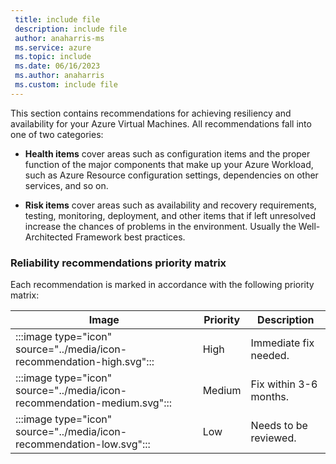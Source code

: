 ```yaml
---
 title: include file
 description: include file
 author: anaharris-ms
 ms.service: azure
 ms.topic: include
 ms.date: 06/16/2023
 ms.author: anaharris
 ms.custom: include file
---
```



This section contains recommendations for achieving resiliency and availability for your Azure Virtual Machines.  All recommendations fall into one of two categories:

- **Health items** cover areas such as configuration items and the proper function of the major components that make up your Azure Workload, such as Azure Resource configuration settings, dependencies on other services, and so on.

- **Risk items** cover areas such as availability and recovery requirements, testing, monitoring, deployment, and other items that if left unresolved increase the chances of problems in the environment. Usually the Well-Architected Framework best practices.


### Reliability recommendations priority matrix

Each recommendation is marked in accordance with the following priority matrix:

| Image | Priority | Description
|----|----|----|
|:::image type="icon" source="../media/icon-recommendation-high.svg"::: |High|Immediate fix needed.|
|:::image type="icon" source="../media/icon-recommendation-medium.svg":::|Medium|Fix within 3-6 months.|
|:::image type="icon" source="../media/icon-recommendation-low.svg":::|Low|Needs to be reviewed.|
